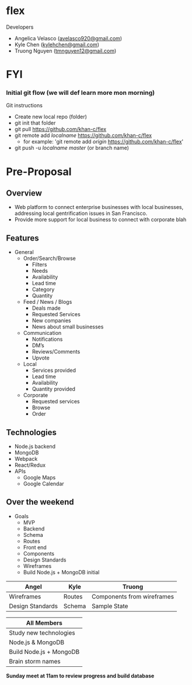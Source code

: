 # flex

Developers
- Angelica Velasco (avelasco920@gmail.com)
- Kyle Chen (kylehchen@gmail.com)
- Truong Nguyen (tmnguyen12@gmail.com)

# FYI
### Initial git flow (we will def learn more mon morning)
Git instructions
- Create new local repo (folder)
- git init that folder
- git pull https://github.com/khan-c/flex
- git remote add *localname* https://github.com/khan-c/flex
  - for example: 'git remote add *origin* https://github.com/khan-c/flex'
- git push -u *localname* *master* (or branch name)

# Pre-Proposal

## Overview
- Web platform to connect enterprise businesses with local businesses, addressing local gentrification issues in San Francisco.
- Provide more support for local business to connect with corporate blah

## Features
- General
  - Order/Search/Browse
    - Filters
    - Needs
    - Availability
    - Lead time
    - Category
    - Quantity
  - Feed / News / Blogs
    - Deals made
    - Requested Services
    - New companies
    - News about small businesses
  - Communication
    - Notifications
    - DM’s
    - Reviews/Comments
    - Upvote
  - Local
    - Services provided
    - Lead time
    - Availability
    - Quantity provided
  - Corporate
    - Requested services
    - Browse
    - Order

## Technologies
  - Node.js backend
  - MongoDB
  - Webpack
  - React/Redux
  - APIs
    - Google Maps
    - Google Calendar

## Over the weekend

- Goals
  - MVP
  - Backend
  - Schema
  - Routes
  - Front end
  - Components
  - Design Standards
  - Wireframes
  - Build Node.js + MongoDB initial

|Angel|Kyle|Truong|
|-------|-------|-------|
|Wireframes|Routes|Components from wireframes|
|Design Standards|Schema|Sample State|

|All Members|
|-----------|
|Study new technologies|
|Node.js & MongoDB|
|Build Node.js + MongoDB|
|Brain storm names|

**Sunday meet at 11am to review progress and build database**
